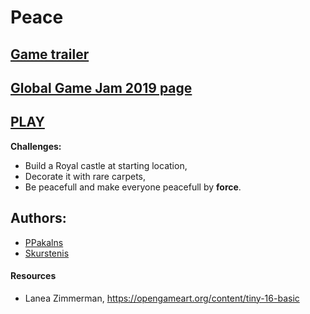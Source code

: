 # Peace

## [Game trailer](https://drive.google.com/file/d/1Yl0OsfbmaNHTScz5tqKjWoH3TlVX7mlt/view)

## [Global Game Jam 2019 page](https://globalgamejam.org/2019/games/peace)

## [PLAY](https://ppakalns.itch.io/peace)

**Challenges:**

* Build a Royal castle at starting location,
* Decorate it with rare carpets,
* Be peacefull and make everyone peacefull by **force**.

## Authors:

* [PPakalns](https://github.com/PPakalns)
* [Skurstenis](https://globalgamejam.org/users/skurstenis)

#### Resources

*  Lanea Zimmerman, https://opengameart.org/content/tiny-16-basic
